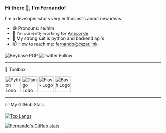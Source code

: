 ### Hi there 👋, I'm Fernando!


I'm a developer who's very enthusiastic about new ideas.

- 😄 Pronouns: he/him
- 🔭 I’m currently working for [Anaconda](https://github.com/anaconda)
- 🌱 My strong suit is python and backend api's
- 📫 How to reach me: [fernando@cezar.link](mailto:fernando@cezar.link)


![Keybase PGP](https://img.shields.io/keybase/pgp/fernando_cezar?style=plastic)
![Twitter Follow](https://img.shields.io/twitter/follow/fernando_cezar?style=social)


---

🧰 Toolbox

<img src="https://cdn.worldvectorlogo.com/logos/python-3.svg" alt="Python Logo" width="50" height="50"/> <img src="https://cdn.worldvectorlogo.com/logos/django-community.svg" alt="Django Logo" width="50" height="50"/> <img src="https://cdn.worldvectorlogo.com/logos/flask.svg" alt="Flask Logo" width="50" height="50"/> <img src="https://cdn.worldvectorlogo.com/logos/bash-1.svg" alt="Bash Logo" width="50" height="50"/>


---

&#x1f4c8; My GitHub Stats

[![Top Langs](https://github-readme-stats.vercel.app/api/top-langs/?username=netcriptus&hide=java,html,css&theme=dark)](https://github.com/anuraghazra/github-readme-stats)

[![Fernando's GitHub stats](https://github-readme-stats.vercel.app/api?username=netcriptus&theme=dark)](https://github.com/anuraghazra/github-readme-stats)


<!--
**netcriptus/netcriptus** is a ✨ _special_ ✨ repository because its `README.md` (this file) appears on your GitHub profile.

Here are some ideas to get you started:

- 🌱 I’m currently learning ...
- 👯 I’m looking to collaborate on ...
- 🤔 I’m looking for help with ...
- 💬 Ask me about ...
- 📫 How to reach me: ...

- ⚡ Fun fact: ...
-->
